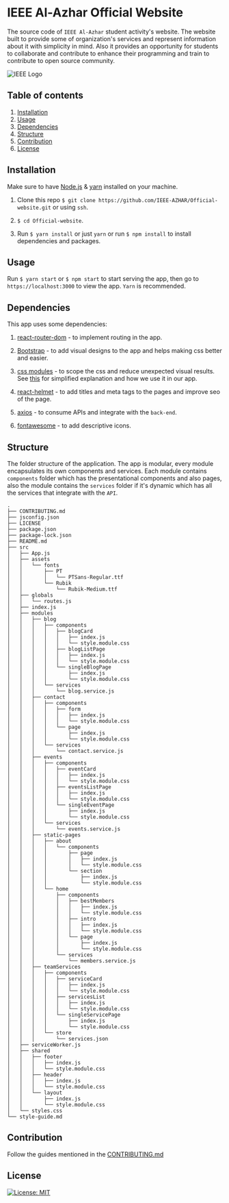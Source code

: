 # IEEE Al-Azhar Official Website

The source code of `IEEE Al-Azhar` student activity's website. The website built to provide some of organization's services and represent information about it with simplicity in mind. Also it provides an opportunity for students to collaborate and contribute to enhance their programming and train to contribute to open source community.

![IEEE Logo](src/assets/logo.png)

## Table of contents

1. [Installation](#install)
1. [Usage](#use)
1. [Dependencies](#dependencies)
1. [Structure](#structure)
1. [Contribution](#contribution)
1. [License](#license)

## Installation

Make sure to have [Node.js](https://nodejs.org/en/download/) & [yarn](https://classic.yarnpkg.com/en/docs/install/) installed on your machine.

1. Clone this repo `$ git clone https://github.com/IEEE-AZHAR/Official-website.git` or using `ssh`.

2. `$ cd Official-website`.

3. Run `$ yarn install` or just `yarn` or run `$ npm install` to install dependencies and packages.

<a name="install"></a>

## Usage

Run `$ yarn start` or `$ npm start` to start serving the app, then go to `https://localhost:3000` to view the app. `Yarn` is recommended.

## Dependencies

This app uses some dependencies:

1. [react-router-dom](https://reacttraining.com/react-router/web/guides/quick-start) - to implement routing in the app.

1. [Bootstrap](https://getbootstrap.com/) - to add visual designs to the app and helps making css better and easier.

1. [css modules](https://github.com/css-modules/css-modules) - to scope the css and reduce unexpected visual results. See [this](https://create-react-app.dev/docs/adding-a-css-modules-stylesheet) for simplified explanation and how we use it in our app.

1. [react-helmet](https://github.com/nfl/react-helmet) - to add titles and meta tags to the pages and improve seo of the page.

1. [axios](https://github.com/axios/axios) - to consume APIs and integrate with the `back-end`.

1. [fontawesome](https://www.npmjs.com/package/@fortawesome/react-fontawesome) - to add descriptive icons.

## Structure

The folder structure of the application. The app is modular, every module encapsulates its own components and services. Each module contains `components` folder which has the presentational components and also pages, also the module contains the `services` folder if it's dynamic which has all the services that integrate with the `API`.

```
.
├── CONTRIBUTING.md
├── jsconfig.json
├── LICENSE
├── package.json
├── package-lock.json
├── README.md
├── src
│   ├── App.js
│   ├── assets
│   │   └── fonts
│   │       ├── PT
│   │       │   └── PTSans-Regular.ttf
│   │       └── Rubik
│   │           └── Rubik-Medium.ttf
│   ├── globals
│   │   └── routes.js
│   ├── index.js
│   ├── modules
│   │   ├── blog
│   │   │   ├── components
│   │   │   │   ├── blogCard
│   │   │   │   │   ├── index.js
│   │   │   │   │   └── style.module.css
│   │   │   │   ├── blogListPage
│   │   │   │   │   ├── index.js
│   │   │   │   │   └── style.module.css
│   │   │   │   └── singleBlogPage
│   │   │   │       ├── index.js
│   │   │   │       └── style.module.css
│   │   │   └── services
│   │   │       └── blog.service.js
│   │   ├── contact
│   │   │   ├── components
│   │   │   │   ├── form
│   │   │   │   │   ├── index.js
│   │   │   │   │   └── style.module.css
│   │   │   │   └── page
│   │   │   │       ├── index.js
│   │   │   │       └── style.module.css
│   │   │   └── services
│   │   │       └── contact.service.js
│   │   ├── events
│   │   │   ├── components
│   │   │   │   ├── eventCard
│   │   │   │   │   ├── index.js
│   │   │   │   │   └── style.module.css
│   │   │   │   ├── eventsListPage
│   │   │   │   │   ├── index.js
│   │   │   │   │   └── style.module.css
│   │   │   │   └── singleEventPage
│   │   │   │       ├── index.js
│   │   │   │       └── style.module.css
│   │   │   └── services
│   │   │       └── events.service.js
│   │   ├── static-pages
│   │   │   ├── about
│   │   │   │   └── components
│   │   │   │       ├── page
│   │   │   │       │   ├── index.js
│   │   │   │       │   └── style.module.css
│   │   │   │       └── section
│   │   │   │           ├── index.js
│   │   │   │           └── style.module.css
│   │   │   └── home
│   │   │       ├── components
│   │   │       │   ├── bestMembers
│   │   │       │   │   ├── index.js
│   │   │       │   │   └── style.module.css
│   │   │       │   ├── intro
│   │   │       │   │   ├── index.js
│   │   │       │   │   └── style.module.css
│   │   │       │   └── page
│   │   │       │       ├── index.js
│   │   │       │       └── style.module.css
│   │   │       └── services
│   │   │           └── members.service.js
│   │   ├── teamServices
│   │   │   ├── components
│   │   │   │   ├── serviceCard
│   │   │   │   │   ├── index.js
│   │   │   │   │   └── style.module.css
│   │   │   │   ├── servicesList
│   │   │   │   │   ├── index.js
│   │   │   │   │   └── style.module.css
│   │   │   │   └── singleServicePage
│   │   │   │       ├── index.js
│   │   │   │       └── style.module.css
│   │   │   └── store
│   │   │       └── services.json
│   ├── serviceWorker.js
│   ├── shared
│   │   ├── footer
│   │   │   ├── index.js
│   │   │   └── style.module.css
│   │   ├── header
│   │   │   ├── index.js
│   │   │   └── style.module.css
│   │   └── layout
│   │       ├── index.js
│   │       └── style.module.css
│   └── styles.css
└── style-guide.md
```

## Contribution

Follow the guides mentioned in the [CONTRIBUTING.md](CONTRIBUTING.md)

## License

[![License: MIT](https://img.shields.io/badge/License-MIT-yellow.svg)](https://opensource.org/licenses/MIT)
